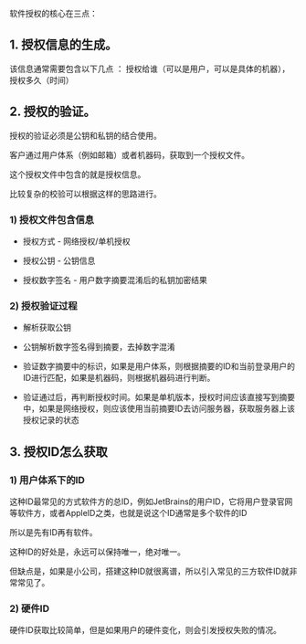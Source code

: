 软件授权的核心在三点：

## 1. 授权信息的生成。

该信息通常需要包含以下几点 ： 授权给谁（可以是用户，可以是具体的机器），授权多久（时间）

## 2. 授权的验证。

授权的验证必须是公钥和私钥的结合使用。

客户通过用户体系（例如邮箱）或者机器码，获取到一个授权文件。

这个授权文件中包含的就是授权信息。

比较复杂的校验可以根据这样的思路进行。

### 1) 授权文件包含信息

* 授权方式 - 网络授权/单机授权

* 授权公钥 - 公钥信息

* 授权数字签名 - 用户数字摘要混淆后的私钥加密结果

### 2) 授权验证过程

* 解析获取公钥

* 公钥解析数字签名得到摘要，去掉数字混淆

* 验证数字摘要中的标识，如果是用户体系，则根据摘要的ID和当前登录用户的ID进行匹配，如果是机器码，则根据机器码进行判断。

* 验证通过后，再判断授权时间。如果是单机版本，授权时间应该直接写到摘要中，如果是网络授权，则应该使用当前摘要ID去访问服务器，获取服务器上该授权记录的状态

## 3. 授权ID怎么获取

### 1) 用户体系下的ID

这种ID最常见的方式软件方的总ID，例如JetBrains的用户ID，它将用户登录官网等软件方，或者AppleID之类，也就是说这个ID通常是多个软件的ID

所以是先有ID再有软件。

这种ID的好处是，永远可以保持唯一，绝对唯一。

但缺点是，如果是小公司，搭建这种ID就很离谱，所以引入常见的三方软件ID就非常常见了。

### 2) 硬件ID

硬件ID获取比较简单，但是如果用户的硬件变化，则会引发授权失败的情况。
